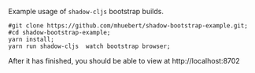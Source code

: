 Example usage of `shadow-cljs` bootstrap builds.

```
#git clone https://github.com/mhuebert/shadow-bootstrap-example.git;
#cd shadow-bootstrap-example;
yarn install;
yarn run shadow-cljs  watch bootstrap browser;
```

After it has finished, you should be able to view at http://localhost:8702
